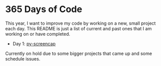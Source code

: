 # 365 Days of Code

This year, I want to improve my code by working on a new, small project each day. This README is just a list of current and past ones that I am working on or have completed.

- Day 1: [py-screencap](https://github.com/thomasbr404/py-screencap)

Currently on hold due to some bigger projects that came up and some schedule issues.
